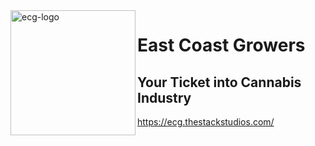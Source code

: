 
<img align="left" width="200"  alt="ecg-logo" src="/frontend/src/assets/images/ecg-white-logo">

# East Coast Growers

## Your Ticket into Cannabis Industry

https://ecg.thestackstudios.com/
